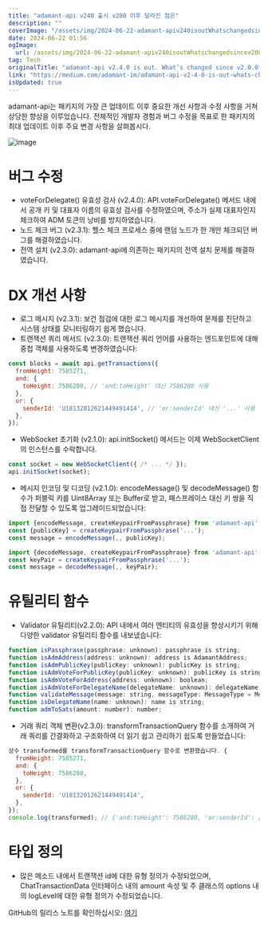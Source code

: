 ```yaml
---
title: "adamant-api v240 출시 v200 이후 달라진 점은"
description: ""
coverImage: "/assets/img/2024-06-22-adamant-apiv240isoutWhatschangedsincev200_0.png"
date: 2024-06-22 01:56
ogImage: 
  url: /assets/img/2024-06-22-adamant-apiv240isoutWhatschangedsincev200_0.png
tag: Tech
originalTitle: "adamant-api v2.4.0 is out. What’s changed since v2.0.0?"
link: "https://medium.com/adamant-im/adamant-api-v2-4-0-is-out-whats-changed-since-v2-0-0-809360bad3b8"
isUpdated: true
---
```





adamant-api는 패키지의 가장 큰 업데이트 이후 중요한 개선 사항과 수정 사항을 거쳐 상당한 향상을 이루었습니다. 전체적인 개발자 경험과 버그 수정을 목표로 한 패키지의 최대 업데이트 이후 주요 변경 사항을 살펴봅시다.

![image](/assets/img/2024-06-22-adamant-apiv240isoutWhatschangedsincev200_0.png)

# 버그 수정

- voteForDelegate() 유효성 검사 (v2.4.0): API.voteForDelegate() 메서드 내에서 공개 키 및 대표자 이름의 유효성 검사를 수정하였으며, 주소가 실제 대표자인지 체크하여 ADM 토큰의 낭비를 방지하였습니다.
- 노드 체크 버그 (v2.3.1): 헬스 체크 프로세스 중에 랜덤 노드가 한 개만 체크되던 버그를 해결하였습니다.
- 전역 설치 (v2.3.0): adamant-api에 의존하는 패키지의 전역 설치 문제를 해결하였습니다.

<div class="content-ad"></div>

# DX 개선 사항

- 로그 메시지 (v2.3.1): 보건 점검에 대한 로그 메시지를 개선하여 문제를 진단하고 시스템 상태를 모니터링하기 쉽게 했습니다.
- 트랜잭션 쿼리 메서드 (v2.3.0): 트랜잭션 쿼리 언어를 사용하는 엔드포인트에 대해 중첩 객체를 사용하도록 변경하였습니다:

```js
const blocks = await api.getTransactions({
  fromHeight: 7585271,
  and: {
    toHeight: 7586280, // 'and:toHeight' 대신 7586280 사용
  },
  or: {
    senderId: 'U18132012621449491414', // 'or:senderId' 대신 '...' 사용
  },
});
```

- WebSocket 초기화 (v2.1.0): api.initSocket() 메서드는 이제 WebSocketClient의 인스턴스를 수락합니다.

<div class="content-ad"></div>

```js
const socket = new WebSocketClient({ /* ... */ });
api.initSocket(socket);
```

- 메시지 인코딩 및 디코딩 (v2.1.0): encodeMessage() 및 decodeMessage() 함수가 퍼블릭 키를 Uint8Array 또는 Buffer로 받고, 패스프레이스 대신 키 쌍을 직접 전달할 수 있도록 업그레이드되었습니다:

```js
import {encodeMessage, createKeypairFromPassphrase} from 'adamant-api';
const {publicKey} = createKeypairFromPassphrase('...');
const message = encodeMessage(,, publicKey);
```

```js
import {decodeMessage, createKeypairFromPassphrase} from 'adamant-api';
const keyPair = createKeypairFromPassphrase('...');
const message = decodeMessage(,, keyPair);
```

<div class="content-ad"></div>

# 유틸리티 함수

- Validator 유틸리티(v2.2.0): API 내에서 여러 엔티티의 유효성을 향상시키기 위해 다양한 validator 유틸리티 함수를 내보냈습니다:

```js
function isPassphrase(passphrase: unknown): passphrase is string;
function isAdmAddress(address: unknown): address is AdamantAddress;
function isAdmPublicKey(publicKey: unknown): publicKey is string;
function isAdmVoteForPublicKey(publicKey: unknown): publicKey is string;
function isAdmVoteForAddress(address: unknown): boolean;
function isAdmVoteForDelegateName(delegateName: unknown): delegateName is string;
function validateMessage(message: string, messageType: MessageType = MessageType.Chat): {success: false; error: string} | {success: true};
function isDelegateName(name: unknown): name is string;
function admToSats(amount: number): number;
```

- 거래 쿼리 객체 변환(v2.3.0): transformTransactionQuery 함수를 소개하여 거래 쿼리를 간결화하고 구조화하여 더 읽기 쉽고 관리하기 쉽도록 만들었습니다:

<div class="content-ad"></div>

```js
상수 transformed를 transformTransactionQuery 함수로 변환했습니다. {
  fromHeight: 7585271,
  and: {
    toHeight: 7586280,
  },
  or: {
    senderId: 'U18132012621449491414',
  },
});
console.log(transformed); // {'and:toHeight': 7586280, 'or:senderId': /* ... */}
```

# 타입 정의

- 많은 메소드 내에서 트랜잭션 id에 대한 유형 정의가 수정되었으며, ChatTransactionData 인터페이스 내의 amount 속성 및 주 클래스의 options 내의 logLevel에 대한 유형 정의가 수정되었습니다.

GitHub의 릴리스 노트를 확인하십시오: [여기](https://github.com/Adamant-im/adamant-api-jsclient/blob/master/CHANGELOG.md)
